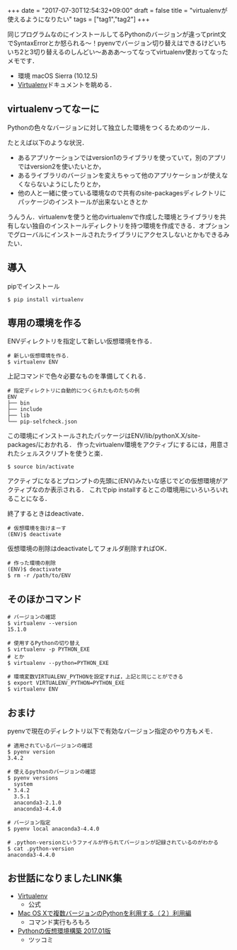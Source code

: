 +++
date = "2017-07-30T12:54:32+09:00"
draft = false
title = "virtualenvが使えるようになりたい"
tags = ["tag1","tag2"]
+++

同じプログラムなのにインストールしてるPythonのバージョンが違ってprint文でSyntaxErrorとか怒られる〜！pyenvでバージョン切り替えはできるけどいちいち2と3切り替えるのしんどい〜あああ〜ってなってvirtualenv使おってなったメモです．

- 環境 macOS Sierra (10.12.5)
- [Virtualenv](https://virtualenv.pypa.io/en/stable/)ドキュメントを眺める．

## virtualenvってなーに
Pythonの色々なバージョンに対して独立した環境をつくるためのツール．

たとえば以下のような状況．

- あるアプリケーションではversion1のライブラリを使っていて，別のアプリではversion2を使いたいとか，
- あるライブラリのバージョンを変えちゃって他のアプリケーションが使えなくならないようにしたりとか，
- 他の人と一緒に使っている環境なので共有のsite-packagesディレクトリにパッケージのインストールが出来ないときとか

うんうん．virtualenvを使うと他のvirtualenvで作成した環境とライブラリを共有しない独自のインストールディレクトリを持つ環境を作成できる．オプションでグローバルにインストールされたライブラリにアクセスしないとかもできるみたい．


## 導入
pipでインストール

```
$ pip install virtualenv
```

## 専用の環境を作る
ENVディレクトリを指定して新しい仮想環境を作る．

```
# 新しい仮想環境を作る．
$ virtualenv ENV
```

上記コマンドで色々必要なものを準備してくれる．

```
# 指定ディレクトリに自動的につくられたものたちの例
ENV
├── bin
├── include
├── lib
└── pip-selfcheck.json
```

この環境にインストールされたパッケージはENV/lib/pythonX.X/site-packages/におかれる．
作ったvirtualenv環境をアクティブにするには，用意されたシェルスクリプトを使うと楽．
```
$ source bin/activate
```
アクティブになるとプロンプトの先頭に(ENV)みたいな感じでどの仮想環境がアクティブなのか表示される．
これでpip installするとこの環境用にいろいろいれることになる．

終了するときはdeactivate．

```
# 仮想環境を抜けまーす
(ENV)$ deactivate
```

仮想環境の削除はdeactivateしてフォルダ削除すればOK．

```
# 作った環境の削除
(ENV)$ deactivate
$ rm -r /path/to/ENV
```


## そのほかコマンド

```
# バージョンの確認
$ virtualenv --version
15.1.0
```

```
# 使用するPythonの切り替え
$ virtualenv -p PYTHON_EXE
# とか
$ virtualenv --python=PYTHON_EXE

# 環境変数VIRTUALENV_PYTHONを設定すれば，上記と同じことができる
$ export VIRTUALENV_PYTHON=PYTHON_EXE
$ virtualenv ENV
```

## おまけ
pyenvで現在のディレクトリ以下で有効なバージョン指定のやり方もメモ．

```
# 適用されているバージョンの確認
$ pyenv version
3.4.2

# 使えるpythonのバージョンの確認
$ pyenv versions
  system
* 3.4.2
  3.5.1
  anaconda3-2.1.0
  anaconda3-4.4.0
  
# バージョン指定
$ pyenv local anaconda3-4.4.0

# .python-versionというファイルが作られてバージョンが記録されているのがわかる
$ cat .python-version
anaconda3-4.4.0
```

## お世話になりましたLINK集
- [Virtualenv](https://virtualenv.pypa.io/en/stable/)
    - 公式
- [Mac OS Xで複数バージョンのPythonを利用する（２）利用編](http://qiita.com/_rdtr/items/22d99c6164af18c7e791)
    - コマンド実行もろもろ
- [Pythonの仮想環境構築 2017.01版](http://ymotongpoo.hatenablog.com/entry/2017/01/29/002039)
    - ツッコミ
